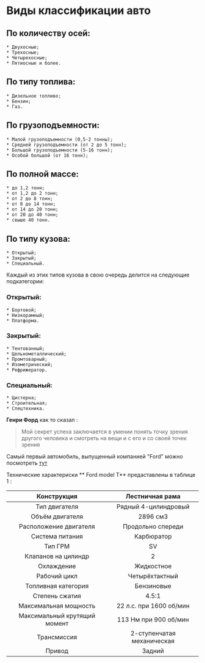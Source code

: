 # Виды классификации авто
 
## По количеству осей:
	* Двухосные;
	* Трехосные;
	* Четырехосные;
	* Пятиосные и более.

## По типу топлива:
	* Дизельное топливо;
	* Бензин;
	* Газ.

## По грузоподъемности:
	* Малой грузоподъемности (0,5-2 тонны);
	* Средней грузоподъемности (от 2 до 5 тонн);
	* Большой грузоподъемности (5-16 тонн);
	* Особой большой (от 16 тонн);

## По полной массе:
	* до 1,2 тонн;
	* от 1,2 до 2 тонн;
	* от 2 до 8 тонн;
	* от 8 до 14 тонн;
	* от 14 до 20 тонн;
	* от 20 до 40 тонн;
	* свыше 40 тонн.

## По типу кузова:
	* Открытый;
	* Закрытый;
	* Специальный.

Каждый из этих типов кузова в свою очередь делится на следующие подкатегории:

### Открытый:
	* Бортовой;
	* Низкорамный;
	* Платформа.

### Закрытый:
	* Тентованный;
	* Цельнометаллический;
	* Промтоварный;
	* Изометрический;
	* Рефрижератор.

### Специальный:
	* Цистерна;
	* Строительная;
	* Спецтехника.

**Генри Форд** как то сказал :
> Мой секрет успеха заключается в умении понять точку зрения другого человека и смотреть на вещи и с его и со своей точек зрения 

Самый первый автомобиль, выпущенный компанией "Ford" можно посмотреть [тут](http://rk.karelia.ru/wp-content/uploads/2015/07/110625-Bertha-Benz-Fahrt-02.jpg) 

Технические характериски ** Ford model T** предаставлены в таблице 1 : 

 Конструкция	|Лестничная рама
:--------------:|:--------------:
 Тип двигателя	|Рядный 4-цилиндровый
 Объём двигателя|	2896 см3
 Расположение двигателя|	Продольно спереди
 Система питания|	Карбюратор
 Тип ГРМ	| SV
 Клапанов на цилиндр|	2
 Охлаждение	|Жидкостное
 Рабочий цикл	|Четырёхтактный
 Топливная категория|	Бензиновые
 Степень сжатия	|4.5:1
 Максимальная мощность|	22 л.с. при 1600 об/мин
 Максимальный крутящий момент|	113 Нм при 900 об/мин
 Трансмиссия| 	2-ступенчатая механическая
 Привод|	Задний
